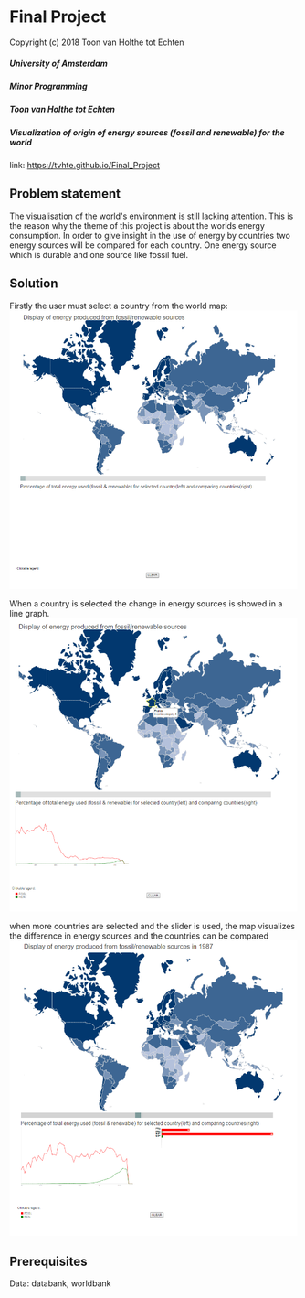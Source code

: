 # Final Project

Copyright (c) 2018 Toon van Holthe tot Echten

##### University of Amsterdam
##### Minor Programming
##### Toon van Holthe tot Echten
##### Visualization of origin of energy sources (fossil and renewable) for the world

link: https://tvhte.github.io/Final_Project

## Problem statement

The visualisation of the world's environment is still lacking attention. This is the reason why the theme of this project is about the worlds energy consumption. In order to give insight in the use of energy by countries two energy sources will be compared for each country. One energy source which is durable and one source like fossil fuel.

## Solution

Firstly the user must select a country from the world map:
![alt text](https://github.com/TVHTE/Final_Project/blob/master/doc/one.png)

When a country is selected the change in energy sources is showed in a line graph.
![alt text](https://github.com/TVHTE/Final_Project/blob/master/doc/two.png)

when more countries are selected and the slider is used, the map visualizes the difference in energy sources and the countries can be compared
![alt text](https://github.com/TVHTE/Final_Project/blob/master/doc/three.png)

## Prerequisites

Data: databank, worldbank
